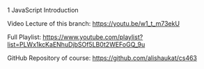 1 JavaScript Introduction

Video Lecture of this branch: https://youtu.be/w1_t_m73ekU

Full Playlist: https://www.youtube.com/playlist?list=PLWx1kcKaENhuDjbSOf5LB0t2WEFoGQ_9u

GitHub Repository of course: https://github.com/alishaukat/cs463